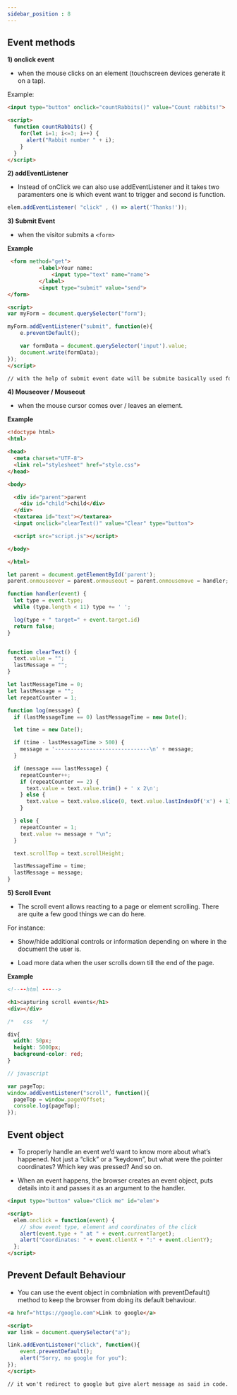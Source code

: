 ```yaml
---
sidebar_position : 8
---
```


## Event methods

**1) onclick event**

- when the mouse clicks on an element (touchscreen devices generate it on a tap).

Example:

```html
<input type="button" onclick="countRabbits()" value="Count rabbits!">

<script>
  function countRabbits() {
    for(let i=1; i<=3; i++) {
      alert("Rabbit number " + i);
    }
  }
</script>
```

**2) addEventListener**

- Instead of onClick we can also use addEventListener and it takes two paramenters one is which event want to trigger and second is function.

```js
elem.addEventListener( "click" , () => alert('Thanks!'));
```

**3) Submit Event**

- when the visitor submits a `<form>`

**Example**

```html
 <form method="get">
          <label>Your name:
              <input type="text" name="name">
          </label>
          <input type="submit" value="send">
</form>

<script>
var myForm = document.querySelector("form");

myForm.addEventListener("submit", function(e){
    e.preventDefault();

    var formData = document.querySelector('input').value;
    document.write(formData);
});
</script>

// with the help of submit event date will be submite basically used for get formData.
```

**4) Mouseover / Mouseout**

-  when the mouse cursor comes over / leaves an element.

**Example**

```html
<!doctype html>
<html>

<head>
  <meta charset="UTF-8">
  <link rel="stylesheet" href="style.css">
</head>

<body>

  <div id="parent">parent
    <div id="child">child</div>
  </div>
  <textarea id="text"></textarea>
  <input onclick="clearText()" value="Clear" type="button">

  <script src="script.js"></script>

</body>

</html>
```

```js
let parent = document.getElementById('parent');
parent.onmouseover = parent.onmouseout = parent.onmousemove = handler;

function handler(event) {
  let type = event.type;
  while (type.length < 11) type += ' ';

  log(type + " target=" + event.target.id)
  return false;
}


function clearText() {
  text.value = "";
  lastMessage = "";
}

let lastMessageTime = 0;
let lastMessage = "";
let repeatCounter = 1;

function log(message) {
  if (lastMessageTime == 0) lastMessageTime = new Date();

  let time = new Date();

  if (time - lastMessageTime > 500) {
    message = '------------------------------\n' + message;
  }

  if (message === lastMessage) {
    repeatCounter++;
    if (repeatCounter == 2) {
      text.value = text.value.trim() + ' x 2\n';
    } else {
      text.value = text.value.slice(0, text.value.lastIndexOf('x') + 1) + repeatCounter + "\n";
    }

  } else {
    repeatCounter = 1;
    text.value += message + "\n";
  }

  text.scrollTop = text.scrollHeight;

  lastMessageTime = time;
  lastMessage = message;
}
```

**5) Scroll Event**

- The scroll event allows reacting to a page or element scrolling. There are quite a few good things we can do here.

For instance:
- Show/hide additional controls or information depending on where in the document the user is.
     
- Load more data when the user scrolls down till the end of the page.

**Example**

```html
<!----html ----->

<h1>capturing scroll events</h1>
<div></div>
```

```css
/*   css   */

div{
  width: 50px;
  height: 5000px;
  background-color: red;
}
```

```js
// javascript

var pageTop;
window.addEventListener("scroll", function(){
  pageTop = window.pageYOffset;
  console.log(pageTop);
});
```




## Event object

- To properly handle an event we’d want to know more about what’s happened. Not just a “click” or a “keydown”, but what were the pointer coordinates? Which key was pressed? And so on.

- When an event happens, the browser creates an event object, puts details into it and passes it as an argument to the handler.

```html
<input type="button" value="Click me" id="elem">

<script>
  elem.onclick = function(event) {
    // show event type, element and coordinates of the click
    alert(event.type + " at " + event.currentTarget);
    alert("Coordinates: " + event.clientX + ":" + event.clientY);
  };
</script>
```




## Prevent Default Behaviour

- You can use the event object in combniation with preventDefault() method to keep the browser from doing its default behaviour.

```html
<a href="https://google.com">Link to google</a>

<script>
var link = document.querySelector("a");

link.addEventListener("click", function(){
    event.preventDefault();
    alert("Sorry, no google for you");
});
</script>

// it won't redirect to google but give alert message as said in code.
```


